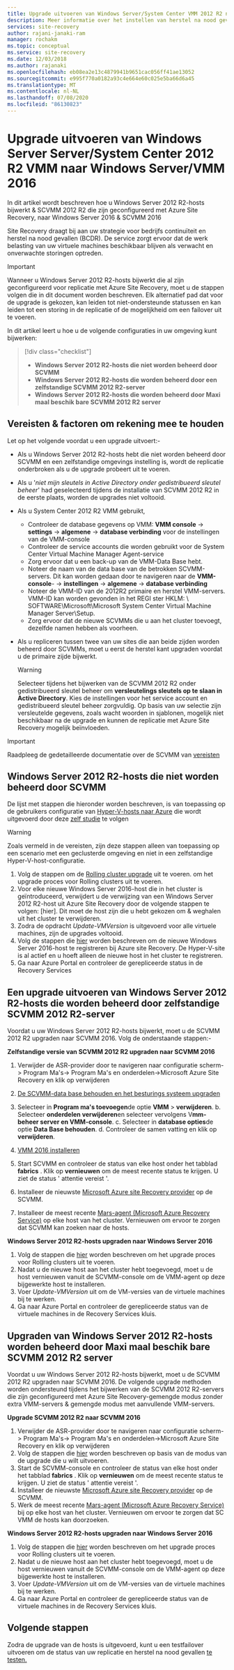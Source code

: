 ```yaml
---
title: Upgrade uitvoeren van Windows Server/System Center VMM 2012 R2 naar Windows Server 2016-Azure Site Recovery
description: Meer informatie over het instellen van herstel na nood gevallen voor Azure voor Azure Stack Vm's met de Azure Site Recovery-service.
services: site-recovery
author: rajani-janaki-ram
manager: rochakm
ms.topic: conceptual
ms.service: site-recovery
ms.date: 12/03/2018
ms.author: rajanaki
ms.openlocfilehash: eb08ea2e13c4879941b9651cac056ff41ae13052
ms.sourcegitcommit: e995f770a0182a93c4e664e60c025e5ba66d6a45
ms.translationtype: MT
ms.contentlocale: nl-NL
ms.lasthandoff: 07/08/2020
ms.locfileid: "86130823"
---
```

# <a name="upgrade-windows-server-serversystem-center-2012-r2-vmm-to-windows-servervmm-2016"></a>Upgrade uitvoeren van Windows Server Server/System Center 2012 R2 VMM naar Windows Server/VMM 2016 

In dit artikel wordt beschreven hoe u Windows Server 2012 R2-hosts bijwerkt & SCVMM 2012 R2 die zijn geconfigureerd met Azure Site Recovery, naar Windows Server 2016 & SCVMM 2016

Site Recovery draagt bij aan uw strategie voor bedrijfs continuïteit en herstel na nood gevallen (BCDR). De service zorgt ervoor dat de werk belasting van uw virtuele machines beschikbaar blijven als verwacht en onverwachte storingen optreden.

> [!IMPORTANT]
> Wanneer u Windows Server 2012 R2-hosts bijwerkt die al zijn geconfigureerd voor replicatie met Azure Site Recovery, moet u de stappen volgen die in dit document worden beschreven. Elk alternatief pad dat voor de upgrade is gekozen, kan leiden tot niet-ondersteunde statussen en kan leiden tot een storing in de replicatie of de mogelijkheid om een failover uit te voeren.


In dit artikel leert u hoe u de volgende configuraties in uw omgeving kunt bijwerken:

> [!div class="checklist"]
> * **Windows Server 2012 R2-hosts die niet worden beheerd door SCVMM** 
> * **Windows Server 2012 R2-hosts die worden beheerd door een zelfstandige SCVMM 2012 R2-server** 
> * **Windows Server 2012 R2-hosts die worden beheerd door Maxi maal beschik bare SCVMM 2012 R2 server**


## <a name="prerequisites--factors-to-consider"></a>Vereisten & factoren om rekening mee te houden

Let op het volgende voordat u een upgrade uitvoert:-

- Als u Windows Server 2012 R2-hosts hebt die niet worden beheerd door SCVMM en een zelfstandige omgevings instelling is, wordt de replicatie onderbroken als u de upgrade probeert uit te voeren.
- Als u '*niet mijn sleutels in Active Directory onder gedistribueerd sleutel beheer*' had geselecteerd tijdens de installatie van SCVMM 2012 R2 in de eerste plaats, worden de upgrades niet voltooid.

- Als u System Center 2012 R2 VMM gebruikt, 

    - Controleer de database gegevens op VMM: **VMM console**  ->  **settings**  ->  **algemene**  ->  **database verbinding** voor de instellingen van de VMM-console
    - Controleer de service accounts die worden gebruikt voor de System Center Virtual Machine Manager Agent-service
    - Zorg ervoor dat u een back-up van de VMM-Data Base hebt.
    - Noteer de naam van de data base van de betrokken SCVMM-servers. Dit kan worden gedaan door te navigeren naar de **VMM-console**-  ->  **instellingen**  ->  **algemene**  ->  **database verbinding**
    - Noteer de VMM-ID van de 2012R2 primaire en herstel VMM-servers. VMM-ID kan worden gevonden in het REGI ster HKLM: \ SOFTWARE\Microsoft\Microsoft System Center Virtual Machine Manager Server\Setup.
    - Zorg ervoor dat de nieuwe SCVMMs die u aan het cluster toevoegt, dezelfde namen hebben als voorheen. 

- Als u repliceren tussen twee van uw sites die aan beide zijden worden beheerd door SCVMMs, moet u eerst de herstel kant upgraden voordat u de primaire zijde bijwerkt.
  > [!WARNING]
  > Selecteer tijdens het bijwerken van de SCVMM 2012 R2 onder gedistribueerd sleutel beheer om **versleutelings sleutels op te slaan in Active Directory**. Kies de instellingen voor het service account en gedistribueerd sleutel beheer zorgvuldig. Op basis van uw selectie zijn versleutelde gegevens, zoals wacht woorden in sjablonen, mogelijk niet beschikbaar na de upgrade en kunnen de replicatie met Azure Site Recovery mogelijk beïnvloeden.

> [!IMPORTANT]
> Raadpleeg de gedetailleerde documentatie over de SCVMM van [vereisten](/system-center/vmm/upgrade-vmm?view=sc-vmm-2016#requirements-and-limitations)

## <a name="windows-server-2012-r2-hosts-which-arent-managed-by-scvmm"></a>Windows Server 2012 R2-hosts die niet worden beheerd door SCVMM 
De lijst met stappen die hieronder worden beschreven, is van toepassing op de gebruikers configuratie van [Hyper-V-hosts naar Azure](./hyper-v-azure-architecture.md) die wordt uitgevoerd door deze [zelf studie](./hyper-v-prepare-on-premises-tutorial.md) te volgen

> [!WARNING]
> Zoals vermeld in de vereisten, zijn deze stappen alleen van toepassing op een scenario met een geclusterde omgeving en niet in een zelfstandige Hyper-V-host-configuratie.

1. Volg de stappen om de [Rolling cluster upgrade](/windows-server/failover-clustering/cluster-operating-system-rolling-upgrade#cluster-os-rolling-upgrade-process) uit te voeren. om het upgrade proces voor Rolling clusters uit te voeren.
2. Voor elke nieuwe Windows Server 2016-host die in het cluster is geïntroduceerd, verwijdert u de verwijzing van een Windows Server 2012 R2-host uit Azure Site Recovery door de volgende stappen te volgen: [hier]. Dit moet de host zijn die u hebt gekozen om & weghalen uit het cluster te verwijderen.
3. Zodra de opdracht *Update-VMVersion* is uitgevoerd voor alle virtuele machines, zijn de upgrades voltooid. 
4. Volg de stappen die [hier](./hyper-v-azure-tutorial.md#set-up-the-source-environment) worden beschreven om de nieuwe Windows Server 2016-host te registreren bij Azure site Recovery. De Hyper-V-site is al actief en u hoeft alleen de nieuwe host in het cluster te registreren. 
5.  Ga naar Azure Portal en controleer de gerepliceerde status in de Recovery Services

## <a name="upgrade-windows-server-2012-r2-hosts-managed-by-stand-alone-scvmm-2012-r2-server"></a>Een upgrade uitvoeren van Windows Server 2012 R2-hosts die worden beheerd door zelfstandige SCVMM 2012 R2-server
Voordat u uw Windows Server 2012 R2-hosts bijwerkt, moet u de SCVMM 2012 R2 upgraden naar SCVMM 2016. Volg de onderstaande stappen:-

**Zelfstandige versie van SCVMM 2012 R2 upgraden naar SCVMM 2016**

1.  Verwijder de ASR-provider door te navigeren naar configuratie scherm-> Program Ma's-> Program Ma's en onderdelen->Microsoft Azure Site Recovery en klik op verwijderen
2. [De SCVMM-data base behouden en het besturings systeem upgraden](/system-center/vmm/upgrade-vmm?view=sc-vmm-2016#back-up-and-upgrade-the-operating-system)
3. Selecteer in **Program ma's toevoegen**de optie **VMM**  >  **verwijderen**. b. Selecteer **onderdelen verwijderen**en selecteer vervolgens V**mm-beheer server en VMM-console**. c. Selecteer in **database opties**de optie **Data Base behouden**. d. Controleer de samen vatting en klik op **verwijderen**.

4. [VMM 2016 installeren](/system-center/vmm/upgrade-vmm?view=sc-vmm-2016#install-vmm-2016)
5. Start SCVMM en controleer de status van elke host onder het tabblad **fabrics** . Klik op **vernieuwen** om de meest recente status te krijgen. U ziet de status ' attentie vereist '. 
17. Installeer de nieuwste [Microsoft Azure site Recovery provider](https://aka.ms/downloaddra) op de SCVMM.
16. Installeer de meest recente [Mars-agent (Microsoft Azure Recovery Service)](https://aka.ms/latestmarsagent) op elke host van het cluster. Vernieuwen om ervoor te zorgen dat SCVMM kan zoeken naar de hosts.

**Windows Server 2012 R2-hosts upgraden naar Windows Server 2016**

1. Volg de stappen die [hier](/windows-server/failover-clustering/cluster-operating-system-rolling-upgrade#cluster-os-rolling-upgrade-process) worden beschreven om het upgrade proces voor Rolling clusters uit te voeren. 
2. Nadat u de nieuwe host aan het cluster hebt toegevoegd, moet u de host vernieuwen vanuit de SCVMM-console om de VMM-agent op deze bijgewerkte host te installeren.
3. Voer *Update-VMVersion* uit om de VM-versies van de virtuele machines bij te werken. 
4.  Ga naar Azure Portal en controleer de gerepliceerde status van de virtuele machines in de Recovery Services kluis. 

## <a name="upgrade-windows-server-2012-r2-hosts-are-managed-by-highly-available-scvmm-2012-r2-server"></a>Upgraden van Windows Server 2012 R2-hosts worden beheerd door Maxi maal beschik bare SCVMM 2012 R2 server
Voordat u uw Windows Server 2012 R2-hosts bijwerkt, moet u de SCVMM 2012 R2 upgraden naar SCVMM 2016. De volgende upgrade methoden worden ondersteund tijdens het bijwerken van de SCVMM 2012 R2-servers die zijn geconfigureerd met Azure Site Recovery-gemengde modus zonder extra VMM-servers & gemengde modus met aanvullende VMM-servers.

**Upgrade SCVMM 2012 R2 naar SCVMM 2016**

1.  Verwijder de ASR-provider door te navigeren naar configuratie scherm-> Program Ma's-> Program Ma's en onderdelen->Microsoft Azure Site Recovery en klik op verwijderen
2. Volg de stappen die [hier](/system-center/vmm/upgrade-vmm?view=sc-vmm-2016#upgrade-a-standalone-vmm-server) worden beschreven op basis van de modus van de upgrade die u wilt uitvoeren.
3. Start de SCVMM-console en controleer de status van elke host onder het tabblad **fabrics** . Klik op **vernieuwen** om de meest recente status te krijgen. U ziet de status ' attentie vereist '.
4. Installeer de nieuwste [Microsoft Azure site Recovery provider](https://aka.ms/downloaddra) op de SCVMM.
5. Werk de meest recente [Mars-agent (Microsoft Azure Recovery Service)](https://aka.ms/latestmarsagent) bij op elke host van het cluster. Vernieuwen om ervoor te zorgen dat SC VMM de hosts kan doorzoeken.


**Windows Server 2012 R2-hosts upgraden naar Windows Server 2016**

1. Volg de stappen die [hier](/windows-server/failover-clustering/cluster-operating-system-rolling-upgrade#cluster-os-rolling-upgrade-process) worden beschreven om het upgrade proces voor Rolling clusters uit te voeren.
2. Nadat u de nieuwe host aan het cluster hebt toegevoegd, moet u de host vernieuwen vanuit de SCVMM-console om de VMM-agent op deze bijgewerkte host te installeren.
3. Voer *Update-VMVersion* uit om de VM-versies van de virtuele machines bij te werken. 
4.  Ga naar Azure Portal en controleer de gerepliceerde status van de virtuele machines in de Recovery Services kluis. 

## <a name="next-steps"></a>Volgende stappen
Zodra de upgrade van de hosts is uitgevoerd, kunt u een testfailover uitvoeren om de status van uw replicatie en herstel na nood gevallen [te testen.](tutorial-dr-drill-azure.md)

